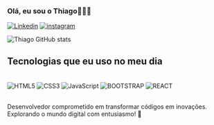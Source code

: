 ### Olá, eu sou o Thiago🙋🏻‍♂

[![Linkedin](https://img.shields.io/badge/LinkedIn-0077B5?style=for-the-badge&logo=linkedin&logoColor=white)](https://www.linkedin.com/in/thiagodevbr/)
[![instagram](https://img.shields.io/badge/Instagram-E4405F?style=for-the-badge&logo=instagram&logoColor=white)](https://instagram.com/luizdevbr?igshid=OGQ5ZDc2ODk2ZA%3D%3D&utm_source=qr)

![Thiago GitHub stats](https://github-readme-stats.vercel.app/api?username=devluizbr&show_icons=true&theme=dracula)

## Tecnologias que eu uso no meu dia 

<div style="display: inline_block"><br/>
<img align="center" alt="HTML5" src="https://img.shields.io/badge/HTML5-E34F26?style=for-the-badge&logo=html5&logoColor=white" />
<img align="center" alt="CSS3" src="https://img.shields.io/badge/CSS3-1572B6?style=for-the-badge&logo=css3&logoColor=white" />
<img align="center" alt="JavaScript" src="https://img.shields.io/badge/JavaScript-F7DF1E?style=for-the-badge&logo=javascript&logoColor=black" />
<img align="center" alt="BOOTSTRAP" src="https://img.shields.io/badge/Bootstrap-563D7C?style=for-the-badge&logo=bootstrap&logoColor=white"/>
<img align="center" alt="REACT" src="https://img.shields.io/badge/React-20232A?style=for-the-badge&logo=react&logoColor=61DAFB"/></div><br>

Desenvolvedor comprometido em transformar códigos em inovações. Explorando o mundo digital com entusiasmo! 🚀
